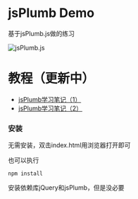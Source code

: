 # jsPlumb Demo

基于jsPlumb.js做的练习

![jsPlumb.js](https://github.com/think2cat/jsplumb_demo/blob/master/screenshot/js7.gif)

# 教程（更新中）
* [jsPlumb学习笔记（1）](https://21ido.com/2018/01/02/jsplumb-e5-ad-a6-e4-b9-a0-e7-ac-94-e8-ae-b0-ef-bc-881-ef-bc-89/)
* [jsPlumb学习笔记（2）](https://21ido.com/2018/01/10/jsplumb-e5-ad-a6-e4-b9-a0-e7-ac-94-e8-ae-b0-ef-bc-882-ef-bc-89/)

### 安装

无需安装，双击index.html用浏览器打开即可


也可以执行
```
npm install
```
安装依赖库jQuery和jsPlumb，但是没必要
